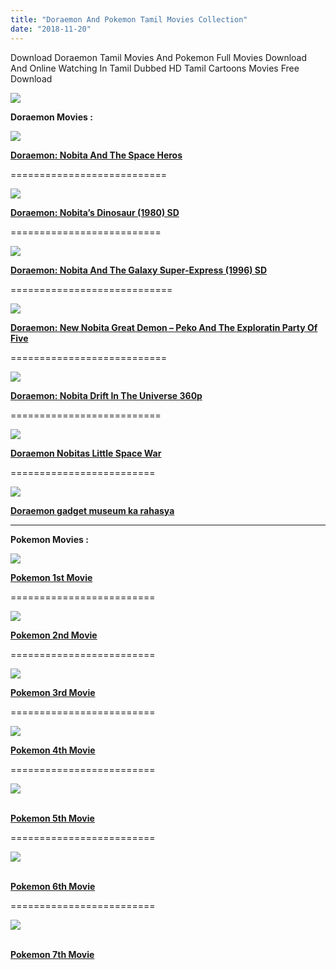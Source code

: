 ```yaml
---
title: "Doraemon And Pokemon Tamil Movies Collection"
date: "2018-11-20"
---
```


Download Doraemon Tamil Movies And Pokemon Full Movies Download And Online Watching In Tamil Dubbed HD Tamil Cartoons Movies Free Download

[![](https://4.bp.blogspot.com/-3xCobLxwK0U/W_Omg3r0ofI/AAAAAAAAA98/Z7Yy3BFay-gg6nnG7vCzschkkxkzMnAPACLcBGAs/s400/Dore{2bdbed38d32e7704a3eaa20af56e2289d0665505d01c3d892d71953ac3249a13}2BPoke{2bdbed38d32e7704a3eaa20af56e2289d0665505d01c3d892d71953ac3249a13}2BMv{2bdbed38d32e7704a3eaa20af56e2289d0665505d01c3d892d71953ac3249a13}2BTamilKidz.jpg)](https://4.bp.blogspot.com/-3xCobLxwK0U/W_Omg3r0ofI/AAAAAAAAA98/Z7Yy3BFay-gg6nnG7vCzschkkxkzMnAPACLcBGAs/s1600/Dore{2bdbed38d32e7704a3eaa20af56e2289d0665505d01c3d892d71953ac3249a13}2BPoke{2bdbed38d32e7704a3eaa20af56e2289d0665505d01c3d892d71953ac3249a13}2BMv{2bdbed38d32e7704a3eaa20af56e2289d0665505d01c3d892d71953ac3249a13}2BTamilKidz.jpg)

**Doraemon Movies :**

[![](https://2.bp.blogspot.com/-1oyJ7esiv8s/W-U1_yURaoI/AAAAAAAAA4U/yv9WvPsdaks6Jr4RwxVVjQYzB9c9C_qxQCPcBGAYYCw/s320/Dore{2bdbed38d32e7704a3eaa20af56e2289d0665505d01c3d892d71953ac3249a13}2BSpace{2bdbed38d32e7704a3eaa20af56e2289d0665505d01c3d892d71953ac3249a13}2BHero{2bdbed38d32e7704a3eaa20af56e2289d0665505d01c3d892d71953ac3249a13}2BTamilKidz.png)](https://2.bp.blogspot.com/-1oyJ7esiv8s/W-U1_yURaoI/AAAAAAAAA4U/yv9WvPsdaks6Jr4RwxVVjQYzB9c9C_qxQCPcBGAYYCw/s1600/Dore{2bdbed38d32e7704a3eaa20af56e2289d0665505d01c3d892d71953ac3249a13}2BSpace{2bdbed38d32e7704a3eaa20af56e2289d0665505d01c3d892d71953ac3249a13}2BHero{2bdbed38d32e7704a3eaa20af56e2289d0665505d01c3d892d71953ac3249a13}2BTamilKidz.png)

**[Doraemon: Nobita And The Space Heros](https://www.tamilkidz.tk/2018/11/doraemon-nobitas-space-heros-tamil.html)**

\===========================

[![](https://2.bp.blogspot.com/-DXzPhpYu64Y/W_Oo2UToEmI/AAAAAAAAA-I/9lG5FEcZowc0G4ZFS7s9q1S4MsKkDXypwCLcBGAs/s320/Screenshot_2018-11-20-11-51-24.jpg)](https://2.bp.blogspot.com/-DXzPhpYu64Y/W_Oo2UToEmI/AAAAAAAAA-I/9lG5FEcZowc0G4ZFS7s9q1S4MsKkDXypwCLcBGAs/s1600/Screenshot_2018-11-20-11-51-24.jpg)

**[Doraemon: Nobita’s Dinosaur (1980) SD](https://clk.ink/GemLVA4f)**

\==========================

[![](https://3.bp.blogspot.com/-MT9q7UH_38k/W_Oo62B-qeI/AAAAAAAAA-U/vKZhAsWaxHU6JGA1HUMujes65tQA-jwXQCEwYBhgL/s320/maxresdefault{2bdbed38d32e7704a3eaa20af56e2289d0665505d01c3d892d71953ac3249a13}2B{2bdbed38d32e7704a3eaa20af56e2289d0665505d01c3d892d71953ac3249a13}25287{2bdbed38d32e7704a3eaa20af56e2289d0665505d01c3d892d71953ac3249a13}2529.jpg)](https://3.bp.blogspot.com/-MT9q7UH_38k/W_Oo62B-qeI/AAAAAAAAA-U/vKZhAsWaxHU6JGA1HUMujes65tQA-jwXQCEwYBhgL/s1600/maxresdefault{2bdbed38d32e7704a3eaa20af56e2289d0665505d01c3d892d71953ac3249a13}2B{2bdbed38d32e7704a3eaa20af56e2289d0665505d01c3d892d71953ac3249a13}25287{2bdbed38d32e7704a3eaa20af56e2289d0665505d01c3d892d71953ac3249a13}2529.jpg)

**[Doraemon: Nobita And The Galaxy Super-Express (1996) SD](https://clk.ink/Q8UilDC1)**

\============================

[![](https://3.bp.blogspot.com/-J6S9s4zRanI/W_Oo6NICQbI/AAAAAAAAA-M/mIxfT38wlfAqPouQ_-O79ce8Y7SE_8wjQCEwYBhgL/s320/Doraemon_movie_2014.jpg)](https://3.bp.blogspot.com/-J6S9s4zRanI/W_Oo6NICQbI/AAAAAAAAA-M/mIxfT38wlfAqPouQ_-O79ce8Y7SE_8wjQCEwYBhgL/s1600/Doraemon_movie_2014.jpg)

**[Doraemon: New Nobita Great Demon – Peko And The Exploratin Party Of Five](https://clk.ink/GtSuVm)**

\===========================

[![](https://3.bp.blogspot.com/-FmPaWr_VFnk/W8n6bDiolDI/AAAAAAAAAzk/Yo67bAH3M-ASM-JVh471q-a7Hyja-JzdQCPcBGAYYCw/s320/Doraemon{2bdbed38d32e7704a3eaa20af56e2289d0665505d01c3d892d71953ac3249a13}2BNew{2bdbed38d32e7704a3eaa20af56e2289d0665505d01c3d892d71953ac3249a13}2BMv{2bdbed38d32e7704a3eaa20af56e2289d0665505d01c3d892d71953ac3249a13}2BPoster.jpg)](https://3.bp.blogspot.com/-FmPaWr_VFnk/W8n6bDiolDI/AAAAAAAAAzk/Yo67bAH3M-ASM-JVh471q-a7Hyja-JzdQCPcBGAYYCw/s1600/Doraemon{2bdbed38d32e7704a3eaa20af56e2289d0665505d01c3d892d71953ac3249a13}2BNew{2bdbed38d32e7704a3eaa20af56e2289d0665505d01c3d892d71953ac3249a13}2BMv{2bdbed38d32e7704a3eaa20af56e2289d0665505d01c3d892d71953ac3249a13}2BPoster.jpg)

**[Doraemon: Nobita Drift In The Universe 360p](https://www.tamilkidz.tk/2018/10/doraemon-nobita-drifts-in-universe.html)**

\==========================

[![](https://1.bp.blogspot.com/-S76gw0HlVx4/W71S-xrI2yI/AAAAAAAAAx4/hvFVm3uCfXQBUBAJeJqoEinGeFoiYsl7ACPcBGAYYCw/s320/Doremon{2bdbed38d32e7704a3eaa20af56e2289d0665505d01c3d892d71953ac3249a13}2BMovie{2bdbed38d32e7704a3eaa20af56e2289d0665505d01c3d892d71953ac3249a13}2BTamil{2bdbed38d32e7704a3eaa20af56e2289d0665505d01c3d892d71953ac3249a13}2BTk.jpg)](https://1.bp.blogspot.com/-S76gw0HlVx4/W71S-xrI2yI/AAAAAAAAAx4/hvFVm3uCfXQBUBAJeJqoEinGeFoiYsl7ACPcBGAYYCw/s1600/Doremon{2bdbed38d32e7704a3eaa20af56e2289d0665505d01c3d892d71953ac3249a13}2BMovie{2bdbed38d32e7704a3eaa20af56e2289d0665505d01c3d892d71953ac3249a13}2BTamil{2bdbed38d32e7704a3eaa20af56e2289d0665505d01c3d892d71953ac3249a13}2BTk.jpg)

**[Doraemon Nobitas Little Space War](https://www.tamilkidz.tk/2018/10/doraemon-nobitas-little-space-war-tamil.html)**

\=========================

[![](https://2.bp.blogspot.com/-FEt-ir2zOTE/W_Oo6r5MQvI/AAAAAAAAA-Q/8VqTNoejpew7FhtncfIAEnFcXjVvh-azgCEwYBhgL/s320/Doraemon-2013-1.jpg)](https://2.bp.blogspot.com/-FEt-ir2zOTE/W_Oo6r5MQvI/AAAAAAAAA-Q/8VqTNoejpew7FhtncfIAEnFcXjVvh-azgCEwYBhgL/s1600/Doraemon-2013-1.jpg)

**[Doraemon gadget museum ka rahasya](https://clk.icu/ctSy)**

* * *

**Pokemon Movies :**

[![](https://3.bp.blogspot.com/-cnx0gX-lZ8A/W-pY0vO2fiI/AAAAAAAAA7o/H3-hZ8mrnlYUY6R6cKmg-1maXvwfiVQPACPcBGAYYCw/s320/Poke{2bdbed38d32e7704a3eaa20af56e2289d0665505d01c3d892d71953ac3249a13}2B1{2bdbed38d32e7704a3eaa20af56e2289d0665505d01c3d892d71953ac3249a13}2BTk.jpg)](https://3.bp.blogspot.com/-cnx0gX-lZ8A/W-pY0vO2fiI/AAAAAAAAA7o/H3-hZ8mrnlYUY6R6cKmg-1maXvwfiVQPACPcBGAYYCw/s1600/Poke{2bdbed38d32e7704a3eaa20af56e2289d0665505d01c3d892d71953ac3249a13}2B1{2bdbed38d32e7704a3eaa20af56e2289d0665505d01c3d892d71953ac3249a13}2BTk.jpg)

**[Pokemon 1st Movie](https://www.tamilkidz.tk/2018/11/pokemon-first-movie-tamil-dubbed-full.html)**

\=========================

[![](https://2.bp.blogspot.com/-oCftLqGTbgc/W_OxLTnLxSI/AAAAAAAAA-s/FjGajf3aUagHWObTDKPfx3EvieTGKVZUgCLcBGAs/s320/images{2bdbed38d32e7704a3eaa20af56e2289d0665505d01c3d892d71953ac3249a13}2B{2bdbed38d32e7704a3eaa20af56e2289d0665505d01c3d892d71953ac3249a13}252898{2bdbed38d32e7704a3eaa20af56e2289d0665505d01c3d892d71953ac3249a13}2529.jpeg)](https://2.bp.blogspot.com/-oCftLqGTbgc/W_OxLTnLxSI/AAAAAAAAA-s/FjGajf3aUagHWObTDKPfx3EvieTGKVZUgCLcBGAs/s1600/images{2bdbed38d32e7704a3eaa20af56e2289d0665505d01c3d892d71953ac3249a13}2B{2bdbed38d32e7704a3eaa20af56e2289d0665505d01c3d892d71953ac3249a13}252898{2bdbed38d32e7704a3eaa20af56e2289d0665505d01c3d892d71953ac3249a13}2529.jpeg)

**[Pokemon 2nd Movie](https://www.tamilkidz.tk/2018/11/pokemon-movie-2000-tamil-dubbed-full.html)**

\=========================

[![](https://3.bp.blogspot.com/-hugrGlIX_Ps/W-mwg0N_vTI/AAAAAAAAA7A/yFg2s5ROb24DJAi1IHGg_JkTcqrBYrYWACPcBGAYYCw/s320/Pokemon{2bdbed38d32e7704a3eaa20af56e2289d0665505d01c3d892d71953ac3249a13}2B3{2bdbed38d32e7704a3eaa20af56e2289d0665505d01c3d892d71953ac3249a13}2BTk.jpg)](https://3.bp.blogspot.com/-hugrGlIX_Ps/W-mwg0N_vTI/AAAAAAAAA7A/yFg2s5ROb24DJAi1IHGg_JkTcqrBYrYWACPcBGAYYCw/s1600/Pokemon{2bdbed38d32e7704a3eaa20af56e2289d0665505d01c3d892d71953ac3249a13}2B3{2bdbed38d32e7704a3eaa20af56e2289d0665505d01c3d892d71953ac3249a13}2BTk.jpg)

**[Pokemon 3rd Movie](https://www.tamilkidz.tk/2018/11/pokemon-3-spell-of-unknown-tamil-dubbed.html)**

\=========================  

[![](https://3.bp.blogspot.com/-33MkZuLBEwo/W-gRFAo7jyI/AAAAAAAAA5I/ebiptR315eEQNAo0Vh47r3sjXqhr9wKaACPcBGAYYCw/s320/Poke{2bdbed38d32e7704a3eaa20af56e2289d0665505d01c3d892d71953ac3249a13}2BMv{2bdbed38d32e7704a3eaa20af56e2289d0665505d01c3d892d71953ac3249a13}2B4{2bdbed38d32e7704a3eaa20af56e2289d0665505d01c3d892d71953ac3249a13}2BPoster{2bdbed38d32e7704a3eaa20af56e2289d0665505d01c3d892d71953ac3249a13}2BTk.jpg)](https://www.tamilkidz.tk/2018/11/pokemon-4ever-celebi-voice-of-forest.html)

[**Pokemon 4th Movie**](https://www.tamilkidz.tk/2018/11/pokemon-4ever-celebi-voice-of-forest.html)

\=========================  

[![](https://3.bp.blogspot.com/-hCFiVNQmjdg/W_FMmTt7RDI/AAAAAAAAA9c/vRRuhh-xzp8Ecbd3RXYIijKv_cq2zEYXQCPcBGAYYCw/s320/Poke{2bdbed38d32e7704a3eaa20af56e2289d0665505d01c3d892d71953ac3249a13}2BMV{2bdbed38d32e7704a3eaa20af56e2289d0665505d01c3d892d71953ac3249a13}2B5{2bdbed38d32e7704a3eaa20af56e2289d0665505d01c3d892d71953ac3249a13}2BTamilKidz.png)](https://www.tamilkidz.tk/2018/11/pokemon-5-heroes-tamil-dubbed-full.html)

[  
](https://www.tamilkidz.tk/2018/11/pokemon-5-heroes-tamil-dubbed-full.html)**[Pokemon 5th Movie](https://www.tamilkidz.tk/2018/11/pokemon-5-heroes-tamil-dubbed-full.html)**

\=========================

[![](https://3.bp.blogspot.com/-VcWiNXSXDn8/W_ceFOfigpI/AAAAAAAABBM/udsluXjprQwyd7bQhiZ8vNHIkx3ysvOzgCPcBGAYYCw/s320/Poke{2bdbed38d32e7704a3eaa20af56e2289d0665505d01c3d892d71953ac3249a13}2BJirachi{2bdbed38d32e7704a3eaa20af56e2289d0665505d01c3d892d71953ac3249a13}2BMv{2bdbed38d32e7704a3eaa20af56e2289d0665505d01c3d892d71953ac3249a13}2B6{2bdbed38d32e7704a3eaa20af56e2289d0665505d01c3d892d71953ac3249a13}2BPoster{2bdbed38d32e7704a3eaa20af56e2289d0665505d01c3d892d71953ac3249a13}2BTamilKidz.jpg)](https://www.tamilkidz.tk/2018/11/pokemon-6-jirachi-wish-maker-tamil.html)

[  
](https://www.tamilkidz.tk/2018/11/pokemon-6-jirachi-wish-maker-tamil.html)**[Pokemon 6th Movie](https://www.tamilkidz.tk/2018/11/pokemon-6-jirachi-wish-maker-tamil.html)**

\=========================

[![](https://3.bp.blogspot.com/-Li_KeEFVg6U/W_mJBfQ-dXI/AAAAAAAABBc/XukYza5o9zg0I-RhQeITKMhu5uZFfWEDACPcBGAYYCw/s320/poke{2bdbed38d32e7704a3eaa20af56e2289d0665505d01c3d892d71953ac3249a13}2B7{2bdbed38d32e7704a3eaa20af56e2289d0665505d01c3d892d71953ac3249a13}2BTamilKidz.jpg)](https://www.tamilkidz.tk/2018/11/pokemon-7-destiny-deoxys-tamil-dubbed.html)

[  
](https://www.tamilkidz.tk/2018/11/pokemon-7-destiny-deoxys-tamil-dubbed.html)**[Pokemon 7th Movie](https://www.tamilkidz.tk/2018/11/pokemon-7-destiny-deoxys-tamil-dubbed.html)**
